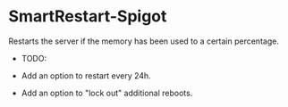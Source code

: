 # SmartRestart-Spigot
Restarts the server if the memory has been used to a certain percentage.

- TODO:

- Add an option to restart every 24h.
- Add an option to "lock out" additional reboots.

